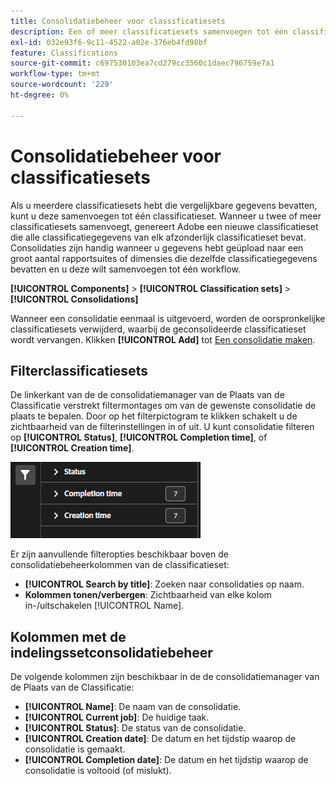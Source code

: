 ```yaml
---
title: Consolidatiebeheer voor classificatiesets
description: Een of meer classificatiesets samenvoegen tot één classificatieset.
exl-id: 032e93f6-9c11-4522-a02e-376eb4fd98bf
feature: Classifications
source-git-commit: c697530103ea7cd279cc3560c1daec796759e7a1
workflow-type: tm+mt
source-wordcount: '229'
ht-degree: 0%

---
```


# Consolidatiebeheer voor classificatiesets

Als u meerdere classificatiesets hebt die vergelijkbare gegevens bevatten, kunt u deze samenvoegen tot één classificatieset. Wanneer u twee of meer classificatiesets samenvoegt, genereert Adobe een nieuwe classificatieset die alle classificatiegegevens van elk afzonderlijk classificatieset bevat. Consolidaties zijn handig wanneer u gegevens hebt geüpload naar een groot aantal rapportsuites of dimensies die dezelfde classificatiegegevens bevatten en u deze wilt samenvoegen tot één workflow.

**[!UICONTROL Components]** > **[!UICONTROL Classification sets]** > **[!UICONTROL Consolidations]**

Wanneer een consolidatie eenmaal is uitgevoerd, worden de oorspronkelijke classificatiesets verwijderd, waarbij de geconsolideerde classificatieset wordt vervangen. Klikken **[!UICONTROL Add]** tot [Een consolidatie maken](process.md).

## Filterclassificatiesets

De linkerkant van de de consolidatiemanager van de Plaats van de Classificatie verstrekt filtermontages om van de gewenste consolidatie de plaats te bepalen. Door op het filterpictogram te klikken schakelt u de zichtbaarheid van de filterinstellingen in of uit. U kunt consolidatie filteren op **[!UICONTROL Status]**, **[!UICONTROL Completion time]**, of **[!UICONTROL Creation time]**.

![Consolidatiefilters voor classificatiesets](../../assets/classification-set-consolidation-filters.png)

Er zijn aanvullende filteropties beschikbaar boven de consolidatiebeheerkolommen van de classificatieset:

* **[!UICONTROL Search by title]**: Zoeken naar consolidaties op naam.
* **Kolommen tonen/verbergen**: Zichtbaarheid van elke kolom in-/uitschakelen [!UICONTROL Name].

## Kolommen met de indelingssetconsolidatiebeheer

De volgende kolommen zijn beschikbaar in de de consolidatiemanager van de Plaats van de Classificatie:

* **[!UICONTROL Name]**: De naam van de consolidatie.
* **[!UICONTROL Current job]**: De huidige taak. <!-- todo: better description -->
* **[!UICONTROL Status]**: De status van de consolidatie. <!-- todo: get list of possible statuses -->
* **[!UICONTROL Creation date]**: De datum en het tijdstip waarop de consolidatie is gemaakt.
* **[!UICONTROL Completion date]**: De datum en het tijdstip waarop de consolidatie is voltooid (of mislukt).
